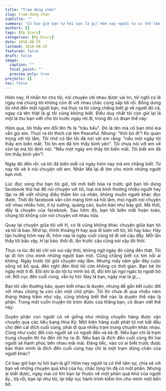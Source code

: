 ```yaml
---
title: "Trạm dừng chân"
slug: tram-dung-chan
subtitle: ""
summary: "Có bao giờ bạn tự hỏi bạn là gì? Hôm nay người ta có thể tâm sự, chia sẻ với bạn về những chuyện quá khứ của họ...Nhưng ai biết được, ngày mai có khi bạn lại thuộc về một phần quá khứ của người ấy."
authors: []
tags: [My Diary]
categories: [My Diary]
date: 2018-08-25
lastmod: 2018-08-25
featured: false
draft: false
image:
  caption: ""
  focal_point: ""
  preview_only: true
projects: []
toc: false
---
```


<p style = "text-align: justify">Hôm nay, H nhắn tin cho tôi, nói chuyện với nhau được vài tin, tôi nghĩ có lẽ ngày mà chúng tôi không còn đi với nhau chắc cũng sắp tới rồi. Bỗng dưng tôi nhớ đến một người bạn, mà thực ra tôi cũng chẳng biết gì về người đó cả, ngay cả tên thật là gì tôi cũng không biết. Điều duy nhất tôi còn giữ lại là một lá thư bạn viết cho tôi trước ngày rời đi, trong đó có đoạn thế này:</p>

<p style = "text-align: justify">Hôm qua, tôi thấy em đổi tên fb là "trâu bếu". Đó là tên mà cô bạn nhỏ kia vẫn gọi em. Thực ra tôi thích cái tên Peaceful. Nhưng: "thôi bỏ đi"! Ko quan trọng với tôi lắm. Tôi nhớ có lần tôi đã nói với em rằng: "nếu một ngày tôi thấy em biến mất. Tôi tin em đã tìm thấy bình yên". Tôi chưa nói với em vế còn lại mà tôi định nói: "Nếu một ngày em thấy tôi biến mất. Tôi biết em đã tìm thấy bình yên"!</p>

<p style = "text-align: justify">Ngày đó đến rồi. và tôi đã biến mất cả ngày hôm nay mà em chẳng biết. Từ nay tôi sẽ ít nói chuyện với em. Nhân Mã lại đi tìm cho mình những người bạn mới.</p>

<p style = "text-align: justify">Lúc đọc xong thư bạn tôi gửi, tôi mới biết hóa ra trước giờ bạn tôi dùng facebook thứ hai để nói chuyện với tôi, loại mà bình thường nhiều người hay lập ra để viết những điều thầm kín cá nhân, không muốn người khác đọc  được. Thời đó facebook vẫn còn mang tính xã hội lắm, mọi người nói chuyện với nhau nhiều hơn, ít tự sướng, quảng cáo, buôn bán như bây giờ. Mà thôi, đấy là chuyện của facebook. Sau hôm đó, bạn tôi biến mất hoàn toàn, chúng tôi không còn nói chuyện với nhau nữa.</p>

<p style = "text-align: justify">Quay lại chuyện giữa tôi với H, có lẽ cũng không khác chuyện giữa bạn tôi và tôi là bao. Nhớ lại, thỉnh thoảng H hay qua đi lượn với tôi, tôi hay bảo: Hãy tận hưởng hôm nay đi, hôm nay là ngày cuối cùng tớ đi với cậu đấy. Mỗi lần thấy tôi bảo vậy, H lại bảo: thôi đi, lần trước cậu cũng nói vậy đó thôi.</p>

<p style = "text-align: justify">Thực ra lúc đó tôi chỉ nói vui vậy thôi, không ngờ ngày đó cũng đến thật. Tôi lại đi tìm cho mình những người bạn mới. Cũng chẳng biết có tìm nổi ai không. Ngày trước tôi giỏi chuyện này lắm. Nhưng mấy năm gần đây cuộc sống xô bồ quá, đến nghĩ đến thôi tôi còn không có thời gian. Bạn bè thì ngày một ít đi. Đôi khi là do tôi tự mình bỏ đi, đôi khi lại ngơ ngác bị người bỏ rơi. Rốt cục đến cuối cùng, vẫn tự hỏi: Nay là bạn, ngày mai là gì,...</p>

<p style = "text-align: justify">Bạn tôi vẫn thường bảo, quen biết nhau là duyên, nhưng để gắn kết cuộc đời với nhau chúng ta còn cần một chữ phận. Tôi thì chưa đi qua nhiều năm tháng thăng trầm như vậy, cũng không biết thế nào là duyên thế nào là phận. Trong một cuốn truyện tôi trộm được của thằng bạn, có đoạn viết thế này:</p>

<p style = "text-align: justify">Duyên phận con người có vẻ giống như những chuyến hàng được vận chuyển qua các tiểu bang Hoa Kỳ. Một kiện hàng xuất phát từ nơi bắt đầu cho đến cái đích cuối cùng, phải đi qua nhiều trạm trung chuyển khác nhau. Cũng như cuộc đời con người sẽ có người đến và kẻ đi. Nếu bạn chỉ là trạm trung chuyển thì họ đến rồi họ ra đi. Nếu bạn là đích đến cuối cùng thì hai người sẽ hạnh phúc bên nhau mãi mãi. Đáng tiếc, nào có ai biết trước được bản thân mình là đích đến cuối cùng hay chỉ là một trạm dừng chân của người khác?</p>

<p style = "text-align: justify">Có bao giờ bạn tự hỏi bạn là gì? Hôm nay người ta có thể tâm sự, chia sẻ với bạn về những chuyện quá khứ của họ, chắc lòng tin đã có một phần. Nhưng ai biết được, ngày mai có khi bạn lại thuộc về một phần quá khứ của người ấy...Và rồi, bạn lại như tôi, lại tiếp tục hành trình kiếm tìm cho mình một bến bờ.</p>
